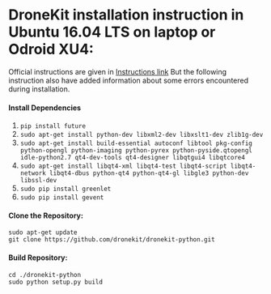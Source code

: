 # DroneKit installation instruction in Ubuntu 16.04 LTS on laptop or Odroid XU4:

Official instructions are given in [Instructions link](https://dev.px4.io/en/robotics/dronekit.html)
But the following instruction also have added information about some errors encountered during installation.

#### Install Dependencies
1. `pip install future`
2. `sudo apt-get install python-dev libxml2-dev libxslt1-dev zlib1g-dev`
3. `sudo apt-get install build-essential autoconf libtool pkg-config python-opengl python-imaging python-pyrex python-pyside.qtopengl idle-python2.7 qt4-dev-tools qt4-designer libqtgui4 libqtcore4`
4. `sudo apt-get install libqt4-xml libqt4-test libqt4-script libqt4-network libqt4-dbus python-qt4 python-qt4-gl libgle3 python-dev libssl-dev`
5. `sudo pip install greenlet`
6. `sudo pip install gevent`

#### Clone the Repository:
```
sudo apt-get update
git clone https://github.com/dronekit/dronekit-python.git
```

#### Build Repository:
```
cd ./dronekit-python
sudo python setup.py build
```



